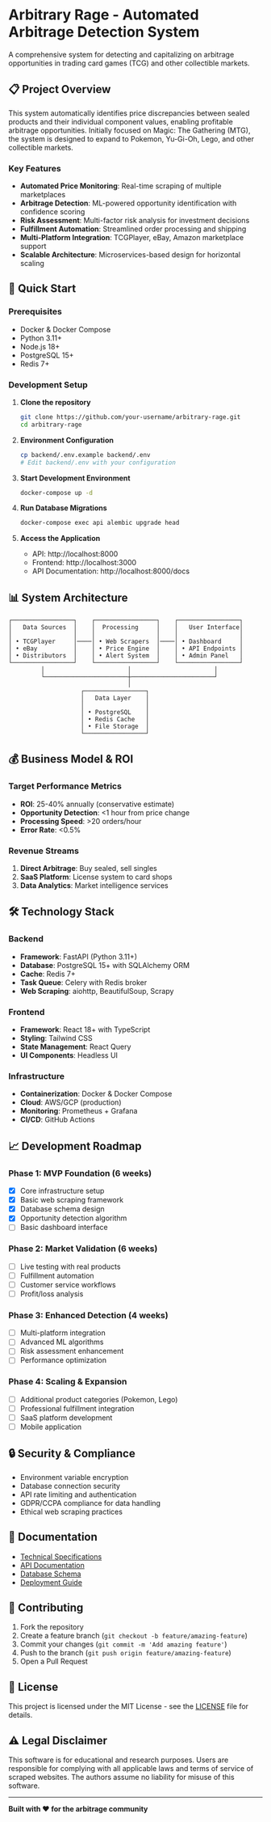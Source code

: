 # Arbitrary Rage - Automated Arbitrage Detection System

A comprehensive system for detecting and capitalizing on arbitrage opportunities in trading card games (TCG) and other collectible markets.

## 📋 Project Overview

This system automatically identifies price discrepancies between sealed products and their individual component values, enabling profitable arbitrage opportunities. Initially focused on Magic: The Gathering (MTG), the system is designed to expand to Pokemon, Yu-Gi-Oh, Lego, and other collectible markets.

### Key Features

- **Automated Price Monitoring**: Real-time scraping of multiple marketplaces
- **Arbitrage Detection**: ML-powered opportunity identification with confidence scoring
- **Risk Assessment**: Multi-factor risk analysis for investment decisions
- **Fulfillment Automation**: Streamlined order processing and shipping
- **Multi-Platform Integration**: TCGPlayer, eBay, Amazon marketplace support
- **Scalable Architecture**: Microservices-based design for horizontal scaling

## 🚀 Quick Start

### Prerequisites

- Docker & Docker Compose
- Python 3.11+
- Node.js 18+
- PostgreSQL 15+
- Redis 7+

### Development Setup

1. **Clone the repository**
   ```bash
   git clone https://github.com/your-username/arbitrary-rage.git
   cd arbitrary-rage
   ```

2. **Environment Configuration**
   ```bash
   cp backend/.env.example backend/.env
   # Edit backend/.env with your configuration
   ```

3. **Start Development Environment**
   ```bash
   docker-compose up -d
   ```

4. **Run Database Migrations**
   ```bash
   docker-compose exec api alembic upgrade head
   ```

5. **Access the Application**
   - API: http://localhost:8000
   - Frontend: http://localhost:3000
   - API Documentation: http://localhost:8000/docs

## 📊 System Architecture

```
┌─────────────────┐    ┌─────────────────┐    ┌─────────────────┐
│   Data Sources  │    │  Processing     │    │   User Interface│
│                 │    │                 │    │                 │
│ • TCGPlayer     │────│ • Web Scrapers  │────│ • Dashboard     │
│ • eBay          │    │ • Price Engine  │    │ • API Endpoints │
│ • Distributors  │    │ • Alert System  │    │ • Admin Panel   │
└─────────────────┘    └─────────────────┘    └─────────────────┘
         │                       │                       │
         └───────────────────────┼───────────────────────┘
                                 │
                    ┌─────────────────┐
                    │   Data Layer    │
                    │                 │
                    │ • PostgreSQL    │
                    │ • Redis Cache   │
                    │ • File Storage  │
                    └─────────────────┘
```

## 💰 Business Model & ROI

### Target Performance Metrics
- **ROI**: 25-40% annually (conservative estimate)
- **Opportunity Detection**: <1 hour from price change
- **Processing Speed**: >20 orders/hour
- **Error Rate**: <0.5%

### Revenue Streams
1. **Direct Arbitrage**: Buy sealed, sell singles
2. **SaaS Platform**: License system to card shops
3. **Data Analytics**: Market intelligence services

## 🛠 Technology Stack

### Backend
- **Framework**: FastAPI (Python 3.11+)
- **Database**: PostgreSQL 15+ with SQLAlchemy ORM
- **Cache**: Redis 7+
- **Task Queue**: Celery with Redis broker
- **Web Scraping**: aiohttp, BeautifulSoup, Scrapy

### Frontend
- **Framework**: React 18+ with TypeScript
- **Styling**: Tailwind CSS
- **State Management**: React Query
- **UI Components**: Headless UI

### Infrastructure
- **Containerization**: Docker & Docker Compose
- **Cloud**: AWS/GCP (production)
- **Monitoring**: Prometheus + Grafana
- **CI/CD**: GitHub Actions

## 📈 Development Roadmap

### Phase 1: MVP Foundation (6 weeks)
- [x] Core infrastructure setup
- [x] Basic web scraping framework
- [x] Database schema design
- [x] Opportunity detection algorithm
- [ ] Basic dashboard interface

### Phase 2: Market Validation (6 weeks)
- [ ] Live testing with real products
- [ ] Fulfillment automation
- [ ] Customer service workflows
- [ ] Profit/loss analysis

### Phase 3: Enhanced Detection (4 weeks)
- [ ] Multi-platform integration
- [ ] Advanced ML algorithms
- [ ] Risk assessment enhancement
- [ ] Performance optimization

### Phase 4: Scaling & Expansion
- [ ] Additional product categories (Pokemon, Lego)
- [ ] Professional fulfillment integration
- [ ] SaaS platform development
- [ ] Mobile application

## 🔒 Security & Compliance

- Environment variable encryption
- Database connection security
- API rate limiting and authentication
- GDPR/CCPA compliance for data handling
- Ethical web scraping practices

## 📖 Documentation

- [Technical Specifications](docs/technical-specifications.md)
- [API Documentation](docs/api-documentation.md)
- [Database Schema](docs/database-schema.md)
- [Deployment Guide](docs/deployment-guide.md)

## 🤝 Contributing

1. Fork the repository
2. Create a feature branch (`git checkout -b feature/amazing-feature`)
3. Commit your changes (`git commit -m 'Add amazing feature'`)
4. Push to the branch (`git push origin feature/amazing-feature`)
5. Open a Pull Request

## 📄 License

This project is licensed under the MIT License - see the [LICENSE](LICENSE) file for details.

## ⚠️ Legal Disclaimer

This software is for educational and research purposes. Users are responsible for complying with all applicable laws and terms of service of scraped websites. The authors assume no liability for misuse of this software.

---

**Built with ❤️ for the arbitrage community**